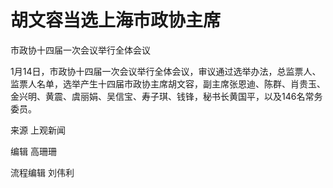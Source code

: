 # 胡文容当选上海市政协主席

市政协十四届一次会议举行全体会议

1月14日，市政协十四届一次会议举行全体会议，审议通过选举办法，总监票人、监票人名单，选举产生十四届市政协主席胡文容，副主席张恩迪、陈群、肖贵玉、金兴明、黄震、虞丽娟、吴信宝、寿子琪、钱锋，秘书长黄国平，以及146名常务委员。

来源 上观新闻

编辑 高珊珊

流程编辑 刘伟利


